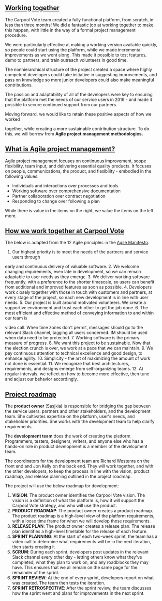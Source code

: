 ## <u>Working together</u>

  

The Carpool Vote team created a fully functional platform, from scratch, in less than three months! We did a fantastic job at working together to make this happen, with little in the way of a formal project management procedure.

  

We were particularly effective at making a working version available quickly, so people could start using the platform, while we made incremental improvements as we went along. This made it possible to test features, demo to partners, and train outreach volunteers in good time.

  

The nonhierarchical structure of the project created a space where highly competent developers could take initiative in suggesting improvements, and pass on knowledge so more junior developers could also make meaningful contributions.

  

The passion and adaptability of all of the developers were key to ensuring that the platform met the needs of our service users in 2016 - and made it possible to secure continued support from our partners.

  

Moving forward, we would like to retain these positive aspects of how we worked 

together, while creating a more sustainable contribution structure. To do this, we will borrow from **Agile project management methodologies.**

  

## <u>What is Agile project management?</u>

  

Agile project management focuses on continuous improvement, scope flexibility, team input, and delivering essential quality products. It focuses on people, communications, the product, and flexibility - embodied in the following values:

- Individuals and interactions over processes and tools 
- Working software over comprehensive documentation 
- Partner collaboration over contract negotiation 
- Responding to change over following a plan 

While there is value in the items on the right, we value the items on the left more.

  

## <u>How we work together at Carpool Vote</u>

  

The below is adapted from the 12 Agile principles in the [Agile Manifesto](http://agilemanifesto.org/).

  

1. Our highest priority is to meet the needs of the partners and service users through 

early and continuous delivery of valuable software. 
2. We welcome changing requirements, even late in development, so we can remain adaptable to user needs as they emerge. 
3. We deliver working software frequently, with a preference to the shorter timescale, so users can benefit from additional and improved features as soon as possible. 
4. Developers work closely together with those in touch with customers and partners, at every stage of the project, so each new development is in line with user needs. 
5. Our project is built around motivated volunteers. We create a supportive environment and trust each other to get the job done. 
6. The most efficient and effective method of conveying information to and within our team is 

video call. When time zones don't permit, messages should go to the relevant Slack channel, tagging all users concerned. IM should be used when data need to be protected. 
7. Working software is the primary measure of progress. 
8. We want this project to be sustainable. Now that the election crunch is over, we work at a pace that we can maintain. 
9. We pay continuous attention to technical excellence and good design, to enhance agility. 
10. Simplicity - the art of maximizing the amount of work not done is essential. 
11. We recognize that best architectures, requirements, and designs emerge from self-organizing teams. 
12. At regular intervals, we reflect on how to become more effective, then tune and adjust our behavior accordingly. 
  

## <u>Project roadmap</u>

  

The **product owner** (Sasjkia) is responsible for bridging the gap between the service users, partners and other stakeholders, and the development team. She cultivates expertise on the platform, user's needs, and stakeholder priorities. She works with the development team to help clarify requirements.

  

The **development team** does the work of creating the platform. Programmers, testers, designers, writers, and anyone else who has a hands-on role in product development is a member of the development team.

  

The coordinators for the development team are Richard Westenra on the front end and Jon Kelly on the back end. They will work together, and with the other developers, to keep the process in line with the vision, product roadmap, and release planning outlined in the project roadmap.

  

The project will use the below roadmap for development:

  
  

1. **VISION**: The product owner identifies the Carpool Vote vision. The vision is a definition of what the platform is, how it will support the Carpool Vote strategy, and who will use the product. 
2. **PRODUCT ROADMAP**: The product owner creates a product roadmap. The product roadmap is a high-level view of the platform requirements, with a loose time frame for when we will develop those requirements. 
3. **RELEASE PLAN**: The product owner creates a release plan. The release plan identifies a high-level timetable for the release of each feature. 
4. **SPRINT PLANNING**: At the start of each two-week sprint, the team has a video call to determine what requirements will be in the next iteration, then starts creating it 
5. **SCRUM**: During each sprint, developers post updates in the relevant Slack channel every other day - letting others know what they've completed, what they plan to work on, and any roadblocks they may have. This ensures that we all remain on the same page for the remainder of the sprint. 
6. **SPRINT REVIEW**: At the end of every sprint, developers report on what was created. The team then tests the iteration. 
7. **SPRINT RETROSPECTIVE**: After the sprint review, the team discusses how the sprint went and plans for improvements in the next sprint.